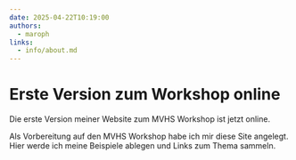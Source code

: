 ```yaml
---
date: 2025-04-22T10:19:00
authors: 
  - maroph
links:
  - info/about.md
---
```


# Erste Version zum Workshop online
Die erste Version meiner Website zum MVHS
Workshop ist jetzt online.
<!--more-->
Als Vorbereitung auf den MVHS Workshop habe
ich mir diese Site angelegt. Hier werde ich 
meine Beispiele ablegen und Links zum Thema
sammeln. 
